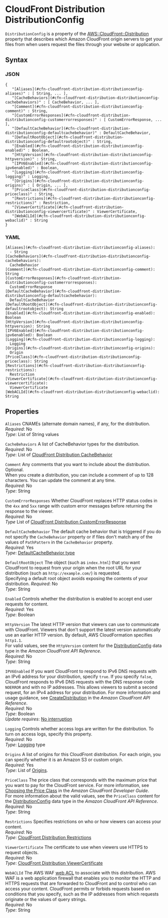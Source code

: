 # CloudFront Distribution DistributionConfig<a name="aws-properties-cloudfront-distribution-distributionconfig"></a>

`DistributionConfig` is a property of the [AWS::CloudFront::Distribution](aws-resource-cloudfront-distribution.md) property that describes which Amazon CloudFront origin servers to get your files from when users request the files through your website or application\.

## Syntax<a name="w3ab2c21c14d267b5"></a>

### JSON<a name="aws-properties-cloudfront-distribution-distributionconfig-syntax.json"></a>

```
{
   "[Aliases](#cfn-cloudfront-distribution-distributionconfig-aliases)" : [ String, ... ],
   "[CacheBehaviors](#cfn-cloudfront-distribution-distributionconfig-cachebehaviors)" : [ CacheBehavior, ... ],
   "[Comment](#cfn-cloudfront-distribution-distributionconfig-comment)" : String,
   "[CustomErrorResponses](#cfn-cloudfront-distribution-distributionconfig-customerrorresponses)" : [ CustomErrorResponse, ... ],
   "[DefaultCacheBehavior](#cfn-cloudfront-distribution-distributionconfig-defaultcachebehavior)" : DefaultCacheBehavior,
   "[DefaultRootObject](#cfn-cloudfront-distribution-distributionconfig-defaultrootobject)" : String,
   "[Enabled](#cfn-cloudfront-distribution-distributionconfig-enabled)" : Boolean,
   "[HttpVersion](#cfn-cloudfront-distribution-distributionconfig-httpversion)" : String,
   "[IPV6Enabled](#cfn-cloudfront-distribution-distributionconfig-ipv6enabled)" : Boolean,
   "[Logging](#cfn-cloudfront-distribution-distributionconfig-logging)" : Logging,
   "[Origins](#cfn-cloudfront-distribution-distributionconfig-origins)" : [ Origin, ... ],
   "[PriceClass](#cfn-cloudfront-distribution-distributionconfig-priceclass)" : String,
   "[Restrictions](#cfn-cloudfront-distribution-distributionconfig-restrictions)" : Restriction,
   "[ViewerCertificate](#cfn-cloudfront-distribution-distributionconfig-viewercertificate)" : ViewerCertificate,
   "[WebACLId](#cfn-cloudfront-distribution-distributionconfig-webaclid)" : String
}
```

### YAML<a name="aws-properties-cloudfront-distribution-distributionconfig-syntax.yaml"></a>

```
[Aliases](#cfn-cloudfront-distribution-distributionconfig-aliases):
  - String
[CacheBehaviors](#cfn-cloudfront-distribution-distributionconfig-cachebehaviors):
  CacheBehavior
[Comment](#cfn-cloudfront-distribution-distributionconfig-comment): String
[CustomErrorResponses](#cfn-cloudfront-distribution-distributionconfig-customerrorresponses):
  CustomErrorResponse
[DefaultCacheBehavior](#cfn-cloudfront-distribution-distributionconfig-defaultcachebehavior):
  DefaultCacheBehavior
[DefaultRootObject](#cfn-cloudfront-distribution-distributionconfig-defaultrootobject): String
[Enabled](#cfn-cloudfront-distribution-distributionconfig-enabled): Boolean
[HttpVersion](#cfn-cloudfront-distribution-distributionconfig-httpversion): String
[IPV6Enabled](#cfn-cloudfront-distribution-distributionconfig-ipv6enabled): Boolean
[Logging](#cfn-cloudfront-distribution-distributionconfig-logging):
  Logging
[Origins](#cfn-cloudfront-distribution-distributionconfig-origins):
  Origin
[PriceClass](#cfn-cloudfront-distribution-distributionconfig-priceclass): String
[Restrictions](#cfn-cloudfront-distribution-distributionconfig-restrictions):
  Restriction
[ViewerCertificate](#cfn-cloudfront-distribution-distributionconfig-viewercertificate):
  ViewerCertificate
[WebACLId](#cfn-cloudfront-distribution-distributionconfig-webaclid): String
```

## Properties<a name="w3ab2c21c14d267b7"></a>

`Aliases`  <a name="cfn-cloudfront-distribution-distributionconfig-aliases"></a>
CNAMEs \(alternate domain names\), if any, for the distribution\.  
*Required*: No  
*Type*: List of String values

`CacheBehaviors`  <a name="cfn-cloudfront-distribution-distributionconfig-cachebehaviors"></a>
A list of CacheBehavior types for the distribution\.  
*Required*: No  
*Type*: List of [CloudFront Distribution CacheBehavior](aws-properties-cloudfront-distribution-cachebehavior.md)

`Comment`  <a name="cfn-cloudfront-distribution-distributionconfig-comment"></a>
Any comments that you want to include about the distribution\. Optional\.  
When you create a distribution, you can include a comment of up to 128 characters\. You can update the comment at any time\.  
*Required*: No  
*Type*: String

`CustomErrorResponses`  <a name="cfn-cloudfront-distribution-distributionconfig-customerrorresponses"></a>
Whether CloudFront replaces HTTP status codes in the `4xx` and `5xx` range with custom error messages before returning the response to the viewer\.  
*Required*: No  
*Type* List of [CloudFront Distribution CustomErrorResponse](aws-properties-cloudfront-distribution-customerrorresponse.md)

`DefaultCacheBehavior`  <a name="cfn-cloudfront-distribution-distributionconfig-defaultcachebehavior"></a>
The default cache behavior that is triggered if you do not specify the `CacheBehavior` property or if files don't match any of the values of `PathPattern` in the `CacheBehavior` property\.  
*Required*: Yes  
*Type*: [DefaultCacheBehavior type](aws-properties-cloudfront-distribution-defaultcachebehavior.md)

`DefaultRootObject`  <a name="cfn-cloudfront-distribution-distributionconfig-defaultrootobject"></a>
The object \(such as `index.html`\) that you want CloudFront to request from your origin when the root URL for your distribution \(such as `http://example.com/`\) is requested\.  
Specifying a default root object avoids exposing the contents of your distribution\.
*Required*: No  
*Type*: String

`Enabled`  <a name="cfn-cloudfront-distribution-distributionconfig-enabled"></a>
Controls whether the distribution is enabled to accept end user requests for content\.  
*Required*: Yes  
*Type*: Boolean

`HttpVersion`  <a name="cfn-cloudfront-distribution-distributionconfig-httpversion"></a>
The latest HTTP version that viewers can use to communicate with CloudFront\. Viewers that don't support the latest version automatically use an earlier HTTP version\. By default, AWS CloudFormation specifies `http1.1`\.  
For valid values, see the `HttpVersion` content for the [DistributionConfig](http://docs.aws.amazon.com/cloudfront/latest/APIReference/API_DistributionConfig.html) data type in the *Amazon CloudFront API Reference*\.  
*Required*: No  
*Type*: String

`IPV6Enabled`  <a name="cfn-cloudfront-distribution-distributionconfig-ipv6enabled"></a>
If you want CloudFront to respond to IPv6 DNS requests with an IPv6 address for your distribution, specify `true`\. If you specify `false`, CloudFront responds to IPv6 DNS requests with the DNS response code `NOERROR` and with no IP addresses\. This allows viewers to submit a second request, for an IPv4 address for your distribution\. For more information and usage guidance, see [CreateDistribution](http://docs.aws.amazon.com/cloudfront/latest/APIReference/API_CreateDistribution.html#cloudfront-CreateDistribution-request-IsIPV6Enabled) in the *Amazon CloudFront API Reference*\.  
 *Required*: No  
 *Type*: Boolean  
 *Update requires*: [No interruption](using-cfn-updating-stacks-update-behaviors.md#update-no-interrupt) 

`Logging`  <a name="cfn-cloudfront-distribution-distributionconfig-logging"></a>
Controls whether access logs are written for the distribution\. To turn on access logs, specify this property\.  
*Required*: No  
*Type*: [Logging](aws-properties-cloudfront-distribution-logging.md) type

`Origins`  <a name="cfn-cloudfront-distribution-distributionconfig-origins"></a>
A list of origins for this CloudFront distribution\. For each origin, you can specify whether it is an Amazon S3 or custom origin\.  
*Required*: Yes  
*Type*: List of [Origins](aws-properties-cloudfront-distribution-origin.md)\.

`PriceClass`  <a name="cfn-cloudfront-distribution-distributionconfig-priceclass"></a>
The price class that corresponds with the maximum price that you want to pay for the CloudFront service\. For more information, see [Choosing the Price Class](http://docs.aws.amazon.com/AmazonCloudFront/latest/DeveloperGuide/PriceClass.html) in the *Amazon CloudFront Developer Guide*\.  
For more information about the valid values, see the `PriceClass` content for the [DistributionConfig](http://docs.aws.amazon.com/cloudfront/latest/APIReference/API_DistributionConfig.html) data type in the *Amazon CloudFront API Reference*\.  
*Required*: No  
*Type*: String

`Restrictions`  <a name="cfn-cloudfront-distribution-distributionconfig-restrictions"></a>
Specifies restrictions on who or how viewers can access your content\.  
*Required*: No  
*Type*: [CloudFront Distribution Restrictions](aws-properties-cloudfront-distribution-restrictions.md)

`ViewerCertificate`  <a name="cfn-cloudfront-distribution-distributionconfig-viewercertificate"></a>
The certificate to use when viewers use HTTPS to request objects\.  
*Required*: No  
*Type*: [CloudFront Distribution ViewerCertificate](aws-properties-cloudfront-distribution-viewercertificate.md)

`WebACLId`  <a name="cfn-cloudfront-distribution-distributionconfig-webaclid"></a>
The AWS WAF [web ACL](aws-resource-waf-webacl.md) to associate with this distribution\. AWS WAF is a web application firewall that enables you to monitor the HTTP and HTTPS requests that are forwarded to CloudFront and to control who can access your content\. CloudFront permits or forbids requests based on conditions that you specify, such as the IP addresses from which requests originate or the values of query strings\.  
*Required*: No  
*Type*: String